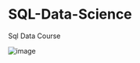 # SQL-Data-Science
Sql Data Course


![image](https://user-images.githubusercontent.com/70535034/210320237-8ac72f0b-9c2b-44f4-8b30-d7051119aef8.png)
